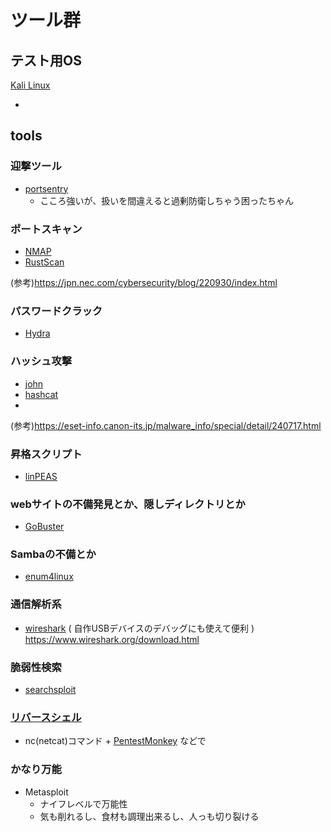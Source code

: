 # ツール群

## テスト用OS
[Kali Linux](https://www.kali.org/)
 - []()

## tools

### 迎撃ツール
  - [portsentry](#)
    - こころ強いが、扱いを間違えると過剰防衛しちゃう困ったちゃん

### ポートスキャン
  - [NMAP](#)
  - [RustScan](#)

(参考)https://jpn.nec.com/cybersecurity/blog/220930/index.html

### パスワードクラック
  - [Hydra](https://www.kali.org/tools/hydra/)

### ハッシュ攻撃
  - [john](#)
  - [hashcat](#)
  - 
(参考)https://eset-info.canon-its.jp/malware_info/special/detail/240717.html

### 昇格スクリプト
  - [linPEAS](#)

### webサイトの不備発見とか、隠しディレクトリとか
  - [GoBuster](#)

### Sambaの不備とか
  - [enum4linux](#)

### 通信解析系
  - [wireshark](#) ( 自作USBデバイスのデバッグにも使えて便利 )
  https://www.wireshark.org/download.html

### 脆弱性検索
  - [searchsploit](#)

### [リバースシェル](#)
  - nc(netcat)コマンド + [PentestMonkey](https://pentestmonkey.net/) などで

### かなり万能
  - Metasploit
    - ナイフレベルで万能性
    - 気も削れるし、食材も調理出来るし、人っも切り裂ける
   





